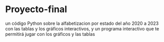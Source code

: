 # Proyecto-final
un código Python sobre la alfabetizacion por estado del año 2020 a 2023 con las tablas y los gráficos interactivos, y un programa interactivo que te permitirá jugar con los gráficos y las tablas
